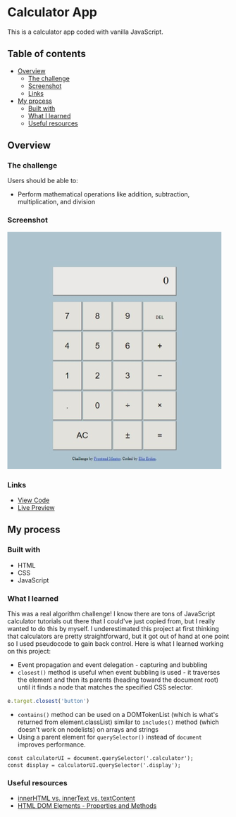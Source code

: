 # Calculator App

This is a calculator app coded with vanilla JavaScript.

## Table of contents

- [Overview](#overview)
  - [The challenge](#the-challenge)
  - [Screenshot](#screenshot)
  - [Links](#links)
- [My process](#my-process)
  - [Built with](#built-with)
  - [What I learned](#what-i-learned)
  - [Useful resources](#useful-resources)

## Overview

### The challenge

Users should be able to:

- Perform mathematical operations like addition, subtraction, multiplication, and division

### Screenshot

![](./screenshot.jpeg)

### Links

- [View Code](https://github.com/elizerdim/calculator)
- [Live Preview](https://elizerdim.github.io/calculator/)

## My process

### Built with

- HTML
- CSS
- JavaScript

### What I learned

This was a real algorithm challenge! I know there are tons of JavaScript calculator tutorials out there that I could've just copied from, but I really wanted to do this by myself. I underestimated this project at first thinking that calculators are pretty straightforward, but it got out of hand at one point so I used pseudocode to gain back control. Here is what I learned working on this project:

- Event propagation and event delegation - capturing and bubbling
- ```closest()``` method is useful when event bubbling is used - it traverses the element and then its parents (heading toward the document root) until it finds a node that matches the specified CSS selector.
```js
e.target.closest('button')
```
- ```contains()``` method can be used on a DOMTokenList (which is what's returned from element.classList) similar to ```includes()``` method (which doesn't work on nodelists) on arrays and strings
- Using a parent element for ```querySelector()``` instead of ```document``` improves performance.
```
const calculatorUI = document.querySelector('.calculator');
const display = calculatorUI.querySelector('.display');
```

### Useful resources

- [innerHTML vs. innerText vs. textContent](https://www.freecodecamp.org/news/innerhtml-vs-innertext-vs-textcontent/#:~:text=Whiles%20innerText%20reads%20text%20as,doesn%27t%20account%20for%20styles.)
- [HTML DOM Elements - Properties and Methods](https://www.w3schools.com/jsref/dom_obj_all.asp)